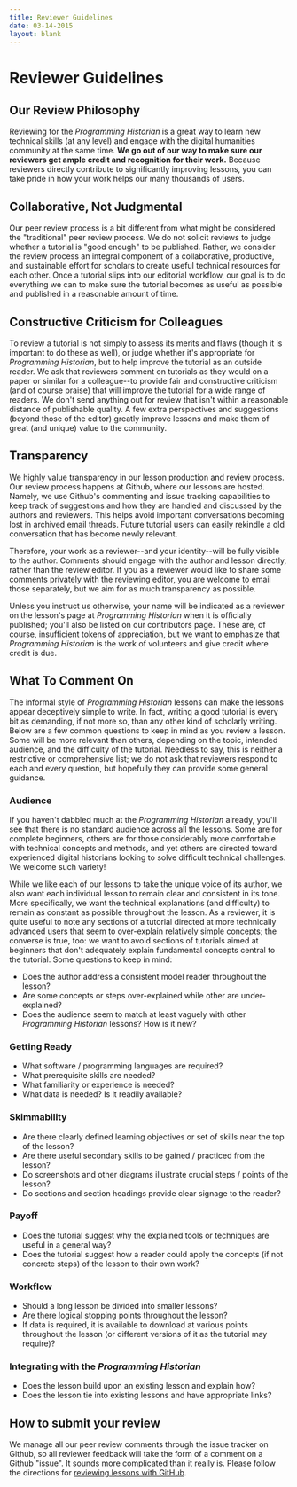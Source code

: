 ```yaml
---
title: Reviewer Guidelines
date: 03-14-2015
layout: blank
---
```


# Reviewer Guidelines

## Our Review Philosophy
Reviewing for the _Programming Historian_ is a great way to learn new technical skills (at any level) and engage with the digital humanities community at the same time. **We go out of our way to make sure our reviewers get ample credit and recognition for their work.** Because reviewers directly contribute to significantly improving lessons, you can take pride in how your work helps our many thousands of users.

## Collaborative, Not Judgmental
Our peer review process is a bit different from what might be considered the "traditional" peer review process. We do not solicit reviews to judge whether a tutorial is "good enough" to be published. Rather, we consider the review process an integral component of a collaborative, productive, and sustainable effort for scholars to create useful technical resources for each other. Once a tutorial slips into our editorial workflow, our goal is to do everything we can to make sure the tutorial becomes as useful as possible and published in a reasonable amount of time.

## Constructive Criticism for Colleagues
To review a tutorial is not simply to assess its merits and flaws (though it is important to do these as well), or judge whether it's appropriate for _Programming Historian_, but to help improve the tutorial as an outside reader. We ask that reviewers comment on tutorials as they would on a paper or similar for a colleague--to provide fair and constructive criticism (and of course praise) that will improve the tutorial for a wide range of readers. We don't send anything out for review that isn't within a reasonable distance of publishable quality. A few extra perspectives and suggestions (beyond those of the editor) greatly improve lessons and make them of great (and unique) value to the community.

## Transparency
We highly value transparency in our lesson production and review process. Our review process happens at Github, where our lessons are hosted. Namely, we use Github's commenting and issue tracking capabilities to keep track of suggestions and how they are handled and discussed by the authors and reviewers. This helps avoid important conversations becoming lost in archived email threads. Future tutorial users can easily rekindle a old conversation that has become newly relevant.

Therefore, your work as a reviewer--and your identity--will be fully visible to the author. Comments should engage with the author and lesson directly, rather than the review editor. If you as a reviewer would like to share some comments privately with the reviewing editor, you are welcome to email those separately, but we aim for as much transparency as possible. 

Unless you instruct us otherwise, your name will be indicated as a reviewer on the lesson's page at _Programming Historian_ when it is officially published; you'll also be listed on our contributors page. These are, of course, insufficient tokens of appreciation, but we want to emphasize that _Programming Historian_ is the work of volunteers and give credit where credit is due.

## What To Comment On
The informal style of _Programming Historian_ lessons can make the lessons appear deceptively simple to write. In fact, writing a good tutorial is every bit as demanding, if not more so, than any other kind of scholarly writing. Below are a few common questions to keep in mind as you review a lesson. Some will be more relevant than others, depending on the topic, intended audience, and the difficulty of the tutorial. Needless to say, this is neither a restrictive or comprehensive list; we do not ask that reviewers respond to each and every question, but hopefully they can provide some general guidance.

### Audience
If you haven't dabbled much at the _Programming Historian_ already, you'll see that there is no standard audience across all the lessons. Some are for complete beginners, others are for those considerably more comfortable with technical concepts and methods, and yet others are directed toward experienced digital historians looking to solve difficult technical challenges. We welcome such variety!

While we like each of our lessons to take the unique voice of its author, we also want each individual lesson to remain clear and consistent in its tone. More specifically, we want the technical explanations (and difficulty) to remain as constant as possible throughout the lesson. As a reviewer, it is quite useful to note any sections of a tutorial directed at more technically advanced users that seem to over-explain relatively simple concepts; the converse is true, too: we want to avoid sections of tutorials aimed at beginners that don't adequately explain fundamental concepts central to the tutorial. Some questions to keep in mind:

- Does the author address a consistent model reader throughout the lesson? 
- Are some concepts or steps over-explained while other are under-explained?
- Does the audience seem to match at least vaguely with other _Programming Historian_ lessons? How is it new?

### Getting Ready
- What software / programming languages are required?
- What prerequisite skills are needed?
- What familiarity or experience is needed?
- What data is needed? Is it readily available?

### Skimmability
- Are there clearly defined learning objectives or set of skills near the top of the lesson?
- Are there useful secondary skills to be gained / practiced from the lesson?
- Do screenshots and other diagrams illustrate crucial steps / points of the lesson?
- Do sections and section headings provide clear signage to the reader?

### Payoff
- Does the tutorial suggest why the explained tools or techniques are useful in a general way?
- Does the tutorial suggest how a reader could apply the concepts (if not concrete steps) of the lesson to their own work?

### Workflow
- Should a long lesson be divided into smaller lessons?
- Are there logical stopping points throughout the lesson?
- If data is required, it is available to download at various points throughout the lesson (or different versions of it as the tutorial may require)?

### Integrating with the _Programming Historian_
- Does the lesson build upon an existing lesson and explain how? 
- Does the lesson tie into existing lessons and have appropriate links?


## How to submit your review
We manage all our peer review comments through the issue tracker on Github, so all reviewer feedback will take the form of a comment on a Github "issue". It sounds more complicated than it really is. Please follow the directions for [reviewing lessons with GitHub](https://github.com/programminghistorian/jekyll/wiki/Reviewing-Lessons-with-GitHub).